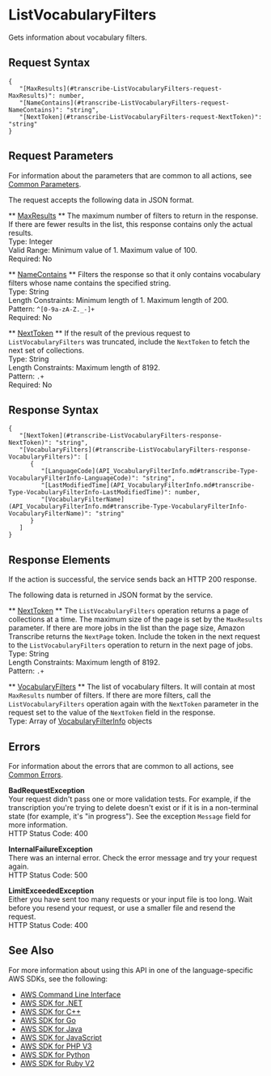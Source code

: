 # ListVocabularyFilters<a name="API_ListVocabularyFilters"></a>

Gets information about vocabulary filters\.

## Request Syntax<a name="API_ListVocabularyFilters_RequestSyntax"></a>

```
{
   "[MaxResults](#transcribe-ListVocabularyFilters-request-MaxResults)": number,
   "[NameContains](#transcribe-ListVocabularyFilters-request-NameContains)": "string",
   "[NextToken](#transcribe-ListVocabularyFilters-request-NextToken)": "string"
}
```

## Request Parameters<a name="API_ListVocabularyFilters_RequestParameters"></a>

For information about the parameters that are common to all actions, see [Common Parameters](CommonParameters.md)\.

The request accepts the following data in JSON format\.

 ** [MaxResults](#API_ListVocabularyFilters_RequestSyntax) **   <a name="transcribe-ListVocabularyFilters-request-MaxResults"></a>
The maximum number of filters to return in the response\. If there are fewer results in the list, this response contains only the actual results\.  
Type: Integer  
Valid Range: Minimum value of 1\. Maximum value of 100\.  
Required: No

 ** [NameContains](#API_ListVocabularyFilters_RequestSyntax) **   <a name="transcribe-ListVocabularyFilters-request-NameContains"></a>
Filters the response so that it only contains vocabulary filters whose name contains the specified string\.  
Type: String  
Length Constraints: Minimum length of 1\. Maximum length of 200\.  
Pattern: `^[0-9a-zA-Z._-]+`   
Required: No

 ** [NextToken](#API_ListVocabularyFilters_RequestSyntax) **   <a name="transcribe-ListVocabularyFilters-request-NextToken"></a>
If the result of the previous request to `ListVocabularyFilters` was truncated, include the `NextToken` to fetch the next set of collections\.  
Type: String  
Length Constraints: Maximum length of 8192\.  
Pattern: `.+`   
Required: No

## Response Syntax<a name="API_ListVocabularyFilters_ResponseSyntax"></a>

```
{
   "[NextToken](#transcribe-ListVocabularyFilters-response-NextToken)": "string",
   "[VocabularyFilters](#transcribe-ListVocabularyFilters-response-VocabularyFilters)": [ 
      { 
         "[LanguageCode](API_VocabularyFilterInfo.md#transcribe-Type-VocabularyFilterInfo-LanguageCode)": "string",
         "[LastModifiedTime](API_VocabularyFilterInfo.md#transcribe-Type-VocabularyFilterInfo-LastModifiedTime)": number,
         "[VocabularyFilterName](API_VocabularyFilterInfo.md#transcribe-Type-VocabularyFilterInfo-VocabularyFilterName)": "string"
      }
   ]
}
```

## Response Elements<a name="API_ListVocabularyFilters_ResponseElements"></a>

If the action is successful, the service sends back an HTTP 200 response\.

The following data is returned in JSON format by the service\.

 ** [NextToken](#API_ListVocabularyFilters_ResponseSyntax) **   <a name="transcribe-ListVocabularyFilters-response-NextToken"></a>
The `ListVocabularyFilters` operation returns a page of collections at a time\. The maximum size of the page is set by the `MaxResults` parameter\. If there are more jobs in the list than the page size, Amazon Transcribe returns the `NextPage` token\. Include the token in the next request to the `ListVocabularyFilters` operation to return in the next page of jobs\.  
Type: String  
Length Constraints: Maximum length of 8192\.  
Pattern: `.+` 

 ** [VocabularyFilters](#API_ListVocabularyFilters_ResponseSyntax) **   <a name="transcribe-ListVocabularyFilters-response-VocabularyFilters"></a>
The list of vocabulary filters\. It will contain at most `MaxResults` number of filters\. If there are more filters, call the `ListVocabularyFilters` operation again with the `NextToken` parameter in the request set to the value of the `NextToken` field in the response\.  
Type: Array of [VocabularyFilterInfo](API_VocabularyFilterInfo.md) objects

## Errors<a name="API_ListVocabularyFilters_Errors"></a>

For information about the errors that are common to all actions, see [Common Errors](CommonErrors.md)\.

 **BadRequestException**   
Your request didn't pass one or more validation tests\. For example, if the transcription you're trying to delete doesn't exist or if it is in a non\-terminal state \(for example, it's "in progress"\)\. See the exception `Message` field for more information\.  
HTTP Status Code: 400

 **InternalFailureException**   
There was an internal error\. Check the error message and try your request again\.  
HTTP Status Code: 500

 **LimitExceededException**   
Either you have sent too many requests or your input file is too long\. Wait before you resend your request, or use a smaller file and resend the request\.  
HTTP Status Code: 400

## See Also<a name="API_ListVocabularyFilters_SeeAlso"></a>

For more information about using this API in one of the language\-specific AWS SDKs, see the following:
+  [AWS Command Line Interface](https://docs.aws.amazon.com/goto/aws-cli/transcribe-2017-10-26/ListVocabularyFilters) 
+  [AWS SDK for \.NET](https://docs.aws.amazon.com/goto/DotNetSDKV3/transcribe-2017-10-26/ListVocabularyFilters) 
+  [AWS SDK for C\+\+](https://docs.aws.amazon.com/goto/SdkForCpp/transcribe-2017-10-26/ListVocabularyFilters) 
+  [AWS SDK for Go](https://docs.aws.amazon.com/goto/SdkForGoV1/transcribe-2017-10-26/ListVocabularyFilters) 
+  [AWS SDK for Java](https://docs.aws.amazon.com/goto/SdkForJava/transcribe-2017-10-26/ListVocabularyFilters) 
+  [AWS SDK for JavaScript](https://docs.aws.amazon.com/goto/AWSJavaScriptSDK/transcribe-2017-10-26/ListVocabularyFilters) 
+  [AWS SDK for PHP V3](https://docs.aws.amazon.com/goto/SdkForPHPV3/transcribe-2017-10-26/ListVocabularyFilters) 
+  [AWS SDK for Python](https://docs.aws.amazon.com/goto/boto3/transcribe-2017-10-26/ListVocabularyFilters) 
+  [AWS SDK for Ruby V2](https://docs.aws.amazon.com/goto/SdkForRubyV2/transcribe-2017-10-26/ListVocabularyFilters) 